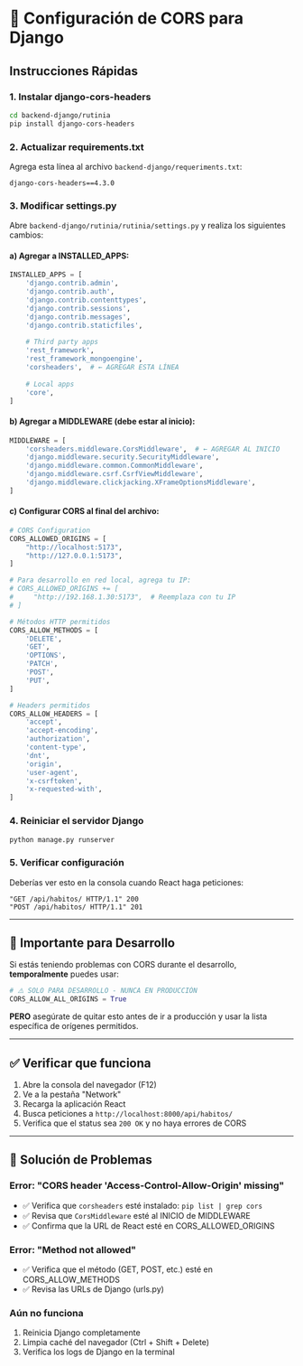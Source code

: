 # 🔐 Configuración de CORS para Django

## Instrucciones Rápidas

### 1. Instalar django-cors-headers

```bash
cd backend-django/rutinia
pip install django-cors-headers
```

### 2. Actualizar requirements.txt

Agrega esta línea al archivo `backend-django/requeriments.txt`:
```
django-cors-headers==4.3.0
```

### 3. Modificar settings.py

Abre `backend-django/rutinia/rutinia/settings.py` y realiza los siguientes cambios:

#### a) Agregar a INSTALLED_APPS:
```python
INSTALLED_APPS = [
    'django.contrib.admin',
    'django.contrib.auth',
    'django.contrib.contenttypes',
    'django.contrib.sessions',
    'django.contrib.messages',
    'django.contrib.staticfiles',
    
    # Third party apps
    'rest_framework',
    'rest_framework_mongoengine',
    'corsheaders',  # ← AGREGAR ESTA LÍNEA
    
    # Local apps
    'core',
]
```

#### b) Agregar a MIDDLEWARE (debe estar al inicio):
```python
MIDDLEWARE = [
    'corsheaders.middleware.CorsMiddleware',  # ← AGREGAR AL INICIO
    'django.middleware.security.SecurityMiddleware',
    'django.middleware.common.CommonMiddleware',
    'django.middleware.csrf.CsrfViewMiddleware',
    'django.middleware.clickjacking.XFrameOptionsMiddleware',
]
```

#### c) Configurar CORS al final del archivo:
```python
# CORS Configuration
CORS_ALLOWED_ORIGINS = [
    "http://localhost:5173",
    "http://127.0.0.1:5173",
]

# Para desarrollo en red local, agrega tu IP:
# CORS_ALLOWED_ORIGINS += [
#     "http://192.168.1.30:5173",  # Reemplaza con tu IP
# ]

# Métodos HTTP permitidos
CORS_ALLOW_METHODS = [
    'DELETE',
    'GET',
    'OPTIONS',
    'PATCH',
    'POST',
    'PUT',
]

# Headers permitidos
CORS_ALLOW_HEADERS = [
    'accept',
    'accept-encoding',
    'authorization',
    'content-type',
    'dnt',
    'origin',
    'user-agent',
    'x-csrftoken',
    'x-requested-with',
]
```

### 4. Reiniciar el servidor Django

```bash
python manage.py runserver
```

### 5. Verificar configuración

Deberías ver esto en la consola cuando React haga peticiones:
```
"GET /api/habitos/ HTTP/1.1" 200
"POST /api/habitos/ HTTP/1.1" 201
```

---

## 🚨 Importante para Desarrollo

Si estás teniendo problemas con CORS durante el desarrollo, **temporalmente** puedes usar:

```python
# ⚠️ SOLO PARA DESARROLLO - NUNCA EN PRODUCCIÓN
CORS_ALLOW_ALL_ORIGINS = True
```

**PERO** asegúrate de quitar esto antes de ir a producción y usar la lista específica de orígenes permitidos.

---

## ✅ Verificar que funciona

1. Abre la consola del navegador (F12)
2. Ve a la pestaña "Network"
3. Recarga la aplicación React
4. Busca peticiones a `http://localhost:8000/api/habitos/`
5. Verifica que el status sea `200 OK` y no haya errores de CORS

---

## 🐛 Solución de Problemas

### Error: "CORS header 'Access-Control-Allow-Origin' missing"
- ✅ Verifica que `corsheaders` esté instalado: `pip list | grep cors`
- ✅ Revisa que `CorsMiddleware` esté al INICIO de MIDDLEWARE
- ✅ Confirma que la URL de React esté en CORS_ALLOWED_ORIGINS

### Error: "Method not allowed"
- ✅ Verifica que el método (GET, POST, etc.) esté en CORS_ALLOW_METHODS
- ✅ Revisa las URLs de Django (urls.py)

### Aún no funciona
1. Reinicia Django completamente
2. Limpia caché del navegador (Ctrl + Shift + Delete)
3. Verifica los logs de Django en la terminal
